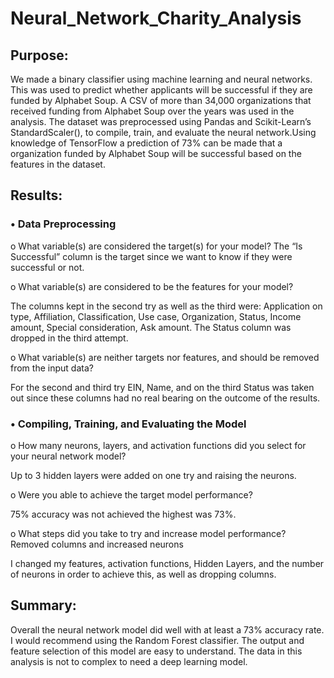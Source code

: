 # Neural_Network_Charity_Analysis #

## Purpose: ##

We made a binary classifier using machine learning and neural networks. This was used to predict whether applicants will be successful if they are funded by Alphabet Soup. A CSV of more than 34,000 organizations that received funding from Alphabet Soup over the years was used in the analysis. The dataset was preprocessed using Pandas and Scikit-Learn’s StandardScaler(), to compile, train, and evaluate the neural network.Using knowledge of TensorFlow a prediction of 73% can be made that a organization funded by Alphabet Soup will be successful based on the features in the dataset.

## Results: ##


### •	Data Preprocessing ###

o	What variable(s) are considered the target(s) for your model?
The “Is Successful” column is the target since we want to know if they were successful or not.

o	What variable(s) are considered to be the features for your model? 

The columns kept in the second try as well as the third were: Application on type, Affiliation, Classification, Use case, Organization, Status, Income amount, Special consideration, Ask amount. The Status column was dropped in the third attempt.

o	What variable(s) are neither targets nor features, and should be removed from the input data?

For the second and third try EIN, Name, and on the third Status was taken out since these columns had no real bearing on the outcome of the results.

### •	Compiling, Training, and Evaluating the Model ###

o	How many neurons, layers, and activation functions did you select for your neural network model?

Up to 3 hidden layers were added on one try and raising the neurons.

o	Were you able to achieve the target model performance? 

75% accuracy was not achieved the highest was 73%.

o	What steps did you take to try and increase model performance? Removed columns and increased neurons 

I changed my features, activation functions, Hidden Layers, and the number of neurons in order to achieve this, as well as dropping columns.
## Summary: ##
Overall the neural network model did well with at least a 73% accuracy rate. I would recommend using the Random Forest classifier. The output and feature selection of this model are easy to understand. The data in this analysis is not to complex to need a deep learning model. 
